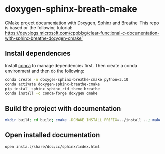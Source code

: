# doxygen-sphinx-breath-cmake

CMake project documentation with Doxygen, Sphinx and Breathe.
This repo is based on the following tutorial:
https://devblogs.microsoft.com/cppblog/clear-functional-c-documentation-with-sphinx-breathe-doxygen-cmake/

## Install dependencies

Install [conda](https://docs.conda.io/en/latest/miniconda.html) to manage dependencies first.
Then create a conda environment and then do the following:
```sh
conda create -n doxygen-sphinx-breathe-cmake python=3.10
conda activate doxygen-sphinx-breathe-cmake
pip install sphinx sphinx_rtd_theme breathe
conda install -c conda-forge doxygen cmake
```

## Build the project with documentation

```sh
mkdir build; cd build; cmake -DCMAKE_INSTALL_PREFIX=../install ..; make install; cd -
```

## Open installed documentation

```sh
open install/share/doc/cc/sphinx/index.html
```
